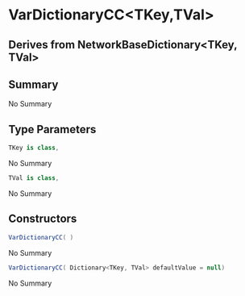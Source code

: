 # VarDictionaryCC<TKey,TVal>

## Derives from NetworkBaseDictionary<TKey, TVal>

## Summary

No Summary
## Type Parameters

```c#
TKey is class, 
```
No Summary
```c#
TVal is class, 
```
No Summary
## Constructors

```c#
VarDictionaryCC( ) 
```
No Summary
```c#
VarDictionaryCC( Dictionary<TKey, TVal> defaultValue = null) 
```
No Summary
